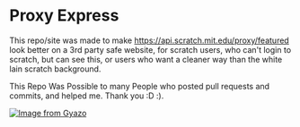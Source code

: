 # Proxy Express

  This repo/site was made to make https://api.scratch.mit.edu/proxy/featured look better on a 3rd party safe website, for scratch users, who can't login to scratch, but can see this, or users who want a cleaner way than the white lain scratch background.
  
 This Repo Was Possible to many People who posted pull requests and commits, and helped me. Thank you :D :).
 
 [![Image from Gyazo](https://i.gyazo.com/3cc151afab73b998b025189d671e89d5.png)](https://gyazo.com/3cc151afab73b998b025189d671e89d5)
